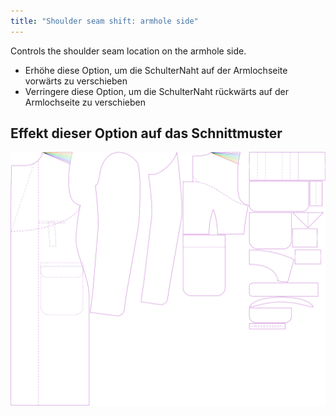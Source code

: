 ```yaml
---
title: "Shoulder seam shift: armhole side"
---
```


Controls the shoulder seam location on the armhole side.

- Erhöhe diese Option, um die SchulterNaht auf der Armlochseite vorwärts zu verschieben
- Verringere diese Option, um die SchulterNaht rückwärts auf der Armlochseite zu verschieben

## Effekt dieser Option auf das Schnittmuster

![This image shows the effect of this option by superimposing several variants that have a different value for this option](carlton_s3armhole_sample.svg "Effect of this option on the pattern")
